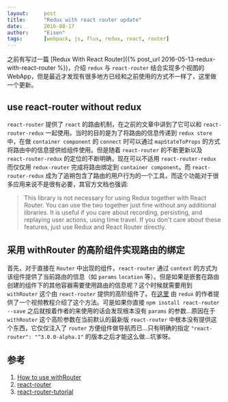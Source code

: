 ```yaml
---
layout:     post
title:      "Redux with react router update"
date:       2016-08-17
author:     "Eisen"
tags:       [webpack, js, flux, redux, react, router]
---
```


之前有写过一篇 [Redux With React Router]({% post_url 2016-05-13-redux-with-react-router %})，介绍 `redux` 与 `react-router` 结合实现多个视图的 WebApp，但是最近才发现有很多地方已经和之前使用的方式不一样了，这里做一个更新。

## use react-router without redux

`react-router` 提供了 `react` 的路由机制，在之前的文章中讲到了它可以和 `react-router-redux` 一起使用。当时的目的是为了将路由的信息传递到 `redux store` 中，在做 `container component` 的 `connect` 时可以通过 `mapStateToProps` 的方式将路由中的信息提供给组件使用。但是随着 `react-router` 的不断更新以及 `react-router-redux` 的定位的不断明确，现在可以不适用 `react-router-redux` 而仅仅用 `redux-router` 完成将路由绑定到 `container component`。而 `react-router-redux` 成为了追朔包含了路由的用户行为的一个工具，而这个功能对于很多应用来说不是很有必要，其官方文档也强调:

> This library is not necessary for using Redux together with React Router. You can use the two together just fine without any additional libraries. It is useful if you care about recording, persisting, and replaying user actions, using time travel. If you don't care about these features, just use Redux and React Router directly.

## 采用 withRouter 的高阶组件实现路由的绑定

首先，对于直接在 `Router` 中出现的组件，`react-router` 通过 `context` 的方式为该组件提供了当前路由的信息（如 `params` `location` 等）。但是如果是嵌套在路由创建的组件下的其他容器需要使用路由的信息呢？这个时候就需要用到 `withRouter` 这个由 `react-router` 提供的高阶组件了。在[这里](https://egghead.io/lessons/javascript-redux-using-withrouter-to-inject-the-params-into-connected-components) 由 `redux` 的作者提供了一个视频教程介绍了这个方法。可是如果你直接 `npm install react-router --save` 之后就按着作者的来使用的话会发现根本没有 `params` 的参数...原因在于 `withRouter` 这个高阶参数在当前默认的最新版 `react-router` 中根本没有提供这个东西，它仅仅注入了 `router` 方便组件做导航而已...只有明确的指定 `"react-router": "^3.0.0-alpha.1"` 的版本之后才能这么做...坑爹呀。

## 参考

1. [How to use withRouter](https://egghead.io/lessons/javascript-redux-using-withrouter-to-inject-the-params-into-connected-components)
2. [react-router](https://github.com/reactjs/react-router)
3. [react-router-tutorial](https://github.com/reactjs/react-router-tutorial)

